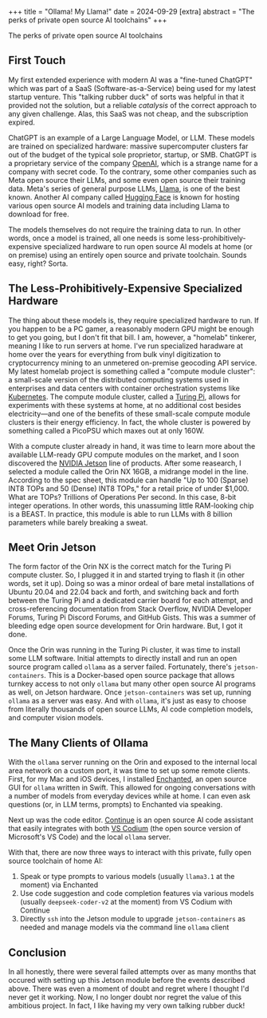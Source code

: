 +++
title = "Ollama! My Llama!"
date = 2024-09-29
[extra]
abstract = "The perks of private open source AI toolchains"
+++

The perks of private open source AI toolchains

## First Touch

My first extended experience with modern AI was a "fine-tuned ChatGPT" which was part of a SaaS (Software-as-a-Service) being used for my latest startup venture. This "talking rubber duck" of sorts was helpful in that it provided not the solution, but a reliable _catalysis_ of the correct approach to any given challenge. Alas, this SaaS was not cheap, and the subscription expired.

ChatGPT is an example of a Large Language Model, or LLM. These models are trained on specialized hardware: massive supercomputer clusters far out of the budget of the typical sole proprietor, startup, or SMB. ChatGPT is a proprietary service of the company [OpenAI](https://openai.com), which is a strange name for a company with secret code. To the contrary, some other companies such as Meta open source their LLMs, and some even open source their training data. Meta's series of general purpose LLMs, [Llama](https://github.com/meta-llama/llama-models), is one of the best known. Another AI company called [Hugging Face](https://huggingface.co) is known for hosting various open source AI models and training data including Llama to download for free. 

The models themselves do not require the training data to run. In other words, once a model is trained, all one needs is some less-prohibitively-expensive specialized hardware to run open source AI models at home (or on premise) using an entirely open source and private toolchain. Sounds easy, right? Sorta.

## The Less-Prohibitively-Expensive Specialized Hardware

The thing about these models is, they require specialized hardware to run. If you happen to be a PC gamer, a reasonably modern GPU might be enough to get you going, but I don't fit that bill. I am, however, a "homelab" tinkerer, meaning I like to run servers at home. I've run specialized haradware at home over the years for everything from bulk vinyl digitization to cryptocurrency mining to an unmetered on-premise geocoding API service. My latest homelab project is something called a "compute module cluster": a small-scale version of the distributed computing systems used in enterprises and data centers with container orchestration systems like [Kubernetes](https://kubernetes.io). The compute module cluster, called a [Turing Pi](https://turingpi.com), allows for experiments with these systems at home, at no additional cost besides electricity—and one of the benefits of these small-scale compute module clusters is their energy efficiency. In fact, the whole cluster is powered by something called a PicoPSU which maxes out at only 160W. 

With a compute cluster already in hand, it was time to learn more about the available LLM-ready GPU compute modules on the market, and I soon discovered the [NVIDIA Jetson](https://developer.nvidia.com/embedded-computing) line of products. After some reasearch, I selected a module called the Orin NX 16GB, a midrange model in the line. According to the spec sheet, this module can handle "Up to 100 (Sparse) INT8 TOPs and 50 (Dense) INT8 TOPs," for a retail price of under $1,000. What are TOPs? Trillions of Operations Per second. In this case, 8-bit integer operations. In other words, this unassuming little RAM-looking chip is a BEAST. In practice, this module is able to run LLMs with 8 billion parameters while barely breaking a sweat.

## Meet Orin Jetson

The form factor of the Orin NX is the correct match for the Turing Pi compute cluster. So, I plugged it in and started trying to flash it (in other words, set it up). Doing so was a minor ordeal of bare metal installations of Ubuntu 20.04 and 22.04 back and forth, and switching back and forth between the Turing Pi and a dedicated carrier board for each attempt, and cross-referencing documentation from Stack Overflow, NVIDIA Developer Forums, Turing Pi Discord Forums, and GitHub Gists. This was a summer of bleeding edge open source development for Orin hardware. But, I got it done.

Once the Orin was running in the Turing Pi cluster, it was time to install some LLM software. Initial attempts to directly install and run an open source program called `ollama` as a server failed. Fortunately, there's `jetson-containers`. This is a Docker-based open source package that allows turnkey access to not only `ollama` but many other open source AI programs as well, on Jetson hardware. Once `jetson-containers` was set up, running `ollama` as a server was easy. And with `ollama`, it's just as easy to choose from literally thousands of open source LLMs, AI code completion models, and computer vision models. 

## The Many Clients of Ollama

With the `ollama` server running on the Orin and exposed to the internal local area network on a custom port, it was time to set up some remote clients. First, for my Mac and iOS devices, I installed [Enchanted](https://github.com/AugustDev/enchanted), an open source GUI for `ollama` written in Swift. This allowed for ongoing conversations with a number of models from everyday devices while at home. I can even ask questions (or, in LLM terms, prompts) to Enchanted via speaking.

Next up was the code editor. [Continue](https://www.continue.dev) is an open source AI code assistant that easily integrates with both [VS Codium](https://vscodium.com) (the open source version of Microsoft's VS Code) and the local `ollama` server. 

With that, there are now three ways to interact with this private, fully open source toolchain of home AI:
1. Speak or type prompts to various models (usually `llama3.1` at the moment) via Enchanted
2. Use code suggestion and code completion features via various models (usually `deepseek-coder-v2` at the moment) from VS Codium with Continue
3. Directly `ssh` into the Jetson module to upgrade `jetson-containers` as needed and manage models via the command line `ollama` client
 
## Conclusion

In all honestly, there were several failed attempts over as many months that occured with setting up this Jetson module before the events described above. There was even a moment of doubt and regret where I thought I'd never get it working. Now, I no longer doubt nor regret the value of this ambitious project. In fact, I like having my very own talking rubber duck!
